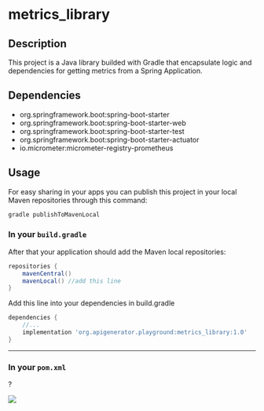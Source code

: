# metrics_library

## Description
This project is a Java library builded with Gradle that encapsulate logic and dependencies for getting metrics from a Spring Application.

## Dependencies
* org.springframework.boot:spring-boot-starter
* org.springframework.boot:spring-boot-starter-web
* org.springframework.boot:spring-boot-starter-test
* org.springframework.boot:spring-boot-starter-actuator
* io.micrometer:micrometer-registry-prometheus

## Usage
For easy sharing in your apps you can publish this project in your local Maven repositories through this command:
```bash
gradle publishToMavenLocal
```

### In your `build.gradle`

After that your application should add the Maven local repositories:
```groovy
repositories {
	mavenCentral()
	mavenLocal() //add this line
}
```

Add this line into your dependencies in build.gradle
```groovy
dependencies {
	//...
	implementation 'org.apigenerator.playground:metrics_library:1.0'
}
```

---

### In your `pom.xml`
?

[![](https://jitpack.io/v/api-generator-playground/metrics_library.svg)](https://jitpack.io/#api-generator-playground/metrics_library)

